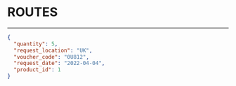 # ROUTES
---
```json
{
  "quantity": 5,
  "request_location": "UK",
  "voucher_code": "0U812",
  "request_date": "2022-04-04",
  "product_id": 1
}
```
